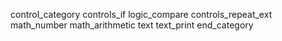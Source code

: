control_category
controls_if
logic_compare
controls_repeat_ext
math_number
math_arithmetic
text
text_print
end_category

